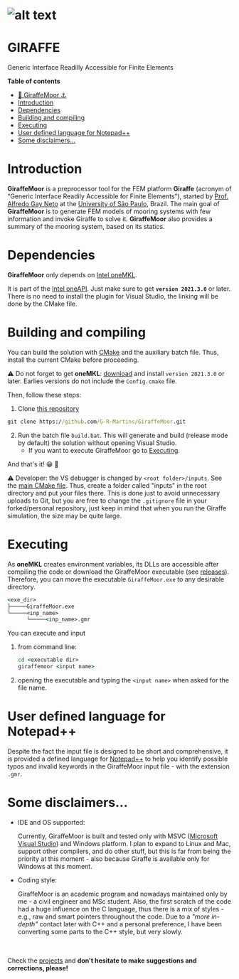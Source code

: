![alt text](https://github.com/[username]/[reponame]/blob/[branch]/image.jpg?raw=true)
==============================
# GIRAFFE
Generic Interface Readilly Accessible for Finite Elements

**Table of contents**

- [:giraffe: GiraffeMoor :anchor:](#giraffe-giraffemoor-anchor)
- [Introduction](#introduction)
- [Dependencies](#dependencies)
- [Building and compiling](#building-and-compiling)
- [Executing](#executing)
- [User defined language for Notepad++](#user-defined-language-for-notepad)
- [Some disclaimers...](#some-disclaimers)

#  Introduction

**GiraffeMoor** is a preprocessor tool for the FEM platform **Giraffe** (acronym of “Generic Interface Readily Accessible for Finite Elements”), 
started by [Prof. Alfredo Gay Neto](http://sites.poli.usp.br/p/alfredo.gay/#me-section) at the [University of São Paulo](https://www5.usp.br/#english), Brazil. 
The main goal of **GiraffeMoor** is to generate FEM models of mooring systems with few information and invoke Giraffe to solve it. 
**GiraffeMoor** also provides a summary of the mooring system, based on its statics. 


# Dependencies

**GiraffeMoor** only depends on [Intel oneMKL](https://software.intel.com/content/www/us/en/develop/documentation/get-started-with-mkl-for-dpcpp/top.html). 

It is part of the [Intel oneAPI](https://software.intel.com/content/www/us/en/develop/tools/oneapi.html#gs.409kvt). Just make sure to get **`version 2021.3.0`** or later.  There is no need to install the plugin for Visual Studio, the linking will be done by the CMake file. 



# Building and compiling

You can build the solution with [CMake](https://cmake.org/) and the auxiliary batch file. Thus, install the current CMake before proceeding.

:warning: Do not forget to get **oneMKL**: [download](https://software.intel.com/content/www/us/en/develop/tools/oneapi/base-toolkit/download.html) 
and install `version 2021.3.0` or later. Earlies versions do not include the `Config.cmake` file.

Then, follow these steps:
  1. Clone [this repository](https://github.com/G-R-Martins/GiraffeMoor)

```cmd
git clone https://github.com/G-R-Martins/GiraffeMoor.git
```

  2. Run the batch file `build.bat`. This will generate and build (release mode by default) the solution without opening Visual Studio.
     - If you want to execute GiraffeMoor go to [Executing](#executing). 

And that's it! :grin: :tada:

:warning: Developer: the VS debugger is changed by `<root folder>/inputs`. See the [main CMake file](./CMakeLists.txt). Thus, create a folder called "inputs" in the root directory and put your files there. This is done just to avoid unnecessary uploads to Git, but you are free to change the `.gitignore` file in your forked/personal repository, just keep in mind that when you run the Giraffe simulation, the size may be quite large.

# Executing 

As **oneMKL** creates environment variables, its DLLs are accessible after compiling the code or download the GiraffeMoor executable (see [releases](https://github.com/G-R-Martins/GiraffeMoor/releases)). Therefore, you can move the executable `GiraffeMoor.exe` to any desirable directory.

```cmd
<exe_dir>
├─────GiraffeMoor.exe
└─────<inp_name>
      └─────<inp_name>.gmr
```

You can execute and input 

1. from command line:
   ```cmd
   cd <executable dir>
   giraffemoor <input name>
   ```
2. opening the executable and typing the `<input name>` when asked for the file name. 



# User defined language for Notepad++

Despite the fact the input file is designed to be short and comprehensive, it is provided a defined language for [Notepad++](https://notepad-plus-plus.org/downloads/) to help you identify possible typos and invalid keywords in the GiraffeMoor input file - with the extension `.gmr`.


# Some disclaimers...

  - IDE and OS supported: 
    
    Currently, GiraffeMoor is built and tested only with MSVC ([Microsoft Visual Studio](https://visualstudio.microsoft.com/)) and Windows platform. 
    I plan to expand to Linux and Mac, support other compilers, and do other stuff, but this is far from being the priority at this moment - also because Giraffe is available only for Windows at this moment.
  
  - Coding style:
    
    GiraffeMoor is an academic program and nowadays maintained only by me - a civil engineer and MSc student. Also, the first scratch of the code had a huge influence on the C language, thus there is a mix of styles - e.g., raw and smart pointers throughout the code. 
    Due to a _"more in-depth"_ contact later with C++ and a personal preference, I have been converting some parts to the C++ style, but very slowly.
    

\
\
    Check the [projects](https://github.com/G-R-Martins/GiraffeMoor/projects) and **don't hesitate to make suggestions and corrections, please!**
